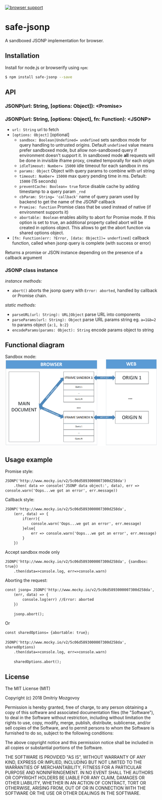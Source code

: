 [![browser support](https://ci.testling.com/DigitalBrainJS/safe-jsonp.png)
](https://ci.testling.com/DigitalBrainJS/safe-jsonp)

# safe-jsonp

A sandboxed JSONP implementation for browser.

## Installation

Install for node.js or browserify using `npm`:

``` bash
$ npm install safe-jsonp --save
```
## API

### JSONP(url: String, [options: Object]): \<Promise>
### JSONP(url: String, [options: Object], fn: Function): \<JSONP>

  - `url: String` url to fetch
  - `[options: Object]` [optional]
      - `sandbox: Boolean|Undefined= undefined` sets sandbox mode for query handling to untrusted origins. 
      Default `undefined` value means prefer sandboxed mode, but allow non-sandboxed query if environment doesn't support it.
      In sandboxed mode **all** requests will be done in invisible iframe proxy, created temporally for each origin 
      - `idleTimeout: Number= 15000` idle timeout for each sandbox in ms
      - `params: Object` Object with query params to combine with url string
      - `timeout: Number= 15000` max query pending time in ms. Default: `15000` (15 seconds)
      - `preventCache: Boolean= true` force disable cache by adding timestamp to a query param `_rnd`
      - `cbParam: String= 'callback'` name of query param used by backend to get the name of the JSONP callback
      - `Promise: function` Promise class that be used instead of native (if environment supports it)  
      - `abortable: Boolean` enables ability to abort for Promise mode. If this option is set to true, 
      an additional property called abort will be created in options object. 
      This allows to get the abort function via shared options object.  
- `[fn: Function(err: ?Error, [data: Object])= underfined]` callback function, called when jsonp query is complete 
(with success or error)

Returns a promise or JSON instance depending on the presence of a callback argument

### JSONP class instance
*instance methods:*
  - `abort()` aborts the jsonp query with `Error: aborted`, handled by callback or Promise chain.

*static methods:*
  - `parseURL(url: String): URL|Object` parse URL into components
  - `parseParams(url: String): Object` parse URL params string eg. `a=1&b=2` to params object `{a:1, b:2}`
  - `encodeParams(params: Object): String` encode params object to string
  
## Functional diagram
Sandbox mode: 
![Sandbox functional diagram](https://github.com/DigitalBrainJS/safe-jsonp/raw/develop/public/safe-jsonp.png)

## Usage example
Promise style:
```
JSONP('http://www.mocky.io/v2/5c06d5893000007300d258da')
    .then( data => console('JSONP data object:', data), err => console.warn('Oops...we got an error', err.message))
```
Callback style:
```
JSONP('http://www.mocky.io/v2/5c06d5893000007300d258da',
    (err, data) => {
        if(err){
            console.warn('Oops...we got an error', err.message)
        }else{
            err => console.warn('Oops...we got an error', err.message)
        }    
    })
```

Accept sandbox mode only
```
JSONP('http://www.mocky.io/v2/5c06d5893000007300d258da', {sandbox: true})
    .then(data=>console.log, err=>console.warn)

```

Aborting the request:
```
const jsonp= JSONP('http://www.mocky.io/v2/5c06d5893000007300d258da',
    (err, data) => {
        console.log(err) //Error: aborted  
    })
    
    jsonp.abort();
```
Or
```
const sharedOptions= {abortable: true};

JSONP('http://www.mocky.io/v2/5c06d5893000007300d258da', sharedOptions)
    .then(data=>console.log, err=>console.warn)
    
    sharedOptions.abort();
```

## License

The MIT License (MIT)

Copyright (c) 2018 Dmitriy Mozgovoy

Permission is hereby granted, free of charge, to any person obtaining a copy of this software and associated documentation files (the "Software"), to deal in the Software without restriction, including without limitation the rights to use, copy, modify, merge, publish, distribute, sublicense, and/or sell copies of the Software, and to permit persons to whom the Software is furnished to do so, subject to the following conditions:

The above copyright notice and this permission notice shall be included in all copies or substantial portions of the Software.

THE SOFTWARE IS PROVIDED "AS IS", WITHOUT WARRANTY OF ANY KIND, EXPRESS OR IMPLIED, INCLUDING BUT NOT LIMITED TO THE WARRANTIES OF MERCHANTABILITY, FITNESS FOR A PARTICULAR PURPOSE AND NONINFRINGEMENT. IN NO EVENT SHALL THE AUTHORS OR COPYRIGHT HOLDERS BE LIABLE FOR ANY CLAIM, DAMAGES OR OTHER LIABILITY, WHETHER IN AN ACTION OF CONTRACT, TORT OR OTHERWISE, ARISING FROM, OUT OF OR IN CONNECTION WITH THE SOFTWARE OR THE USE OR OTHER DEALINGS IN THE SOFTWARE.
